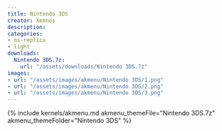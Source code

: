 ```yaml
---
title: Nintendo 3DS
creator: Xemnos
description: 
categories:
- os-replica
- light
downloads:
  Nintendo 3DS.7z:
    url: "/assets/downloads/Nintendo 3DS.7z"
images:
- url: "/assets/images/akmenu/Nintendo 3DS/1.png"
- url: "/assets/images/akmenu/Nintendo 3DS/2.png"
- url: "/assets/images/akmenu/Nintendo 3DS/3.png"
---
```


{% include kernels/akmenu.md akmenu_themeFile="Nintendo 3DS.7z" akmenu_themeFolder="Nintendo 3DS" %}
